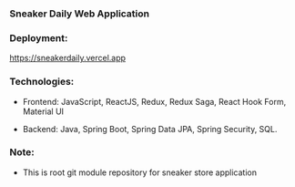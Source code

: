 ### Sneaker Daily Web Application
### Deployment:
https://sneakerdaily.vercel.app
### Technologies:
- Frontend:
JavaScript, ReactJS, Redux, Redux Saga, React Hook Form, Material UI

- Backend: 
Java, Spring Boot, Spring Data JPA, Spring Security, SQL.
### Note:
- This is root git module repository for sneaker store application

